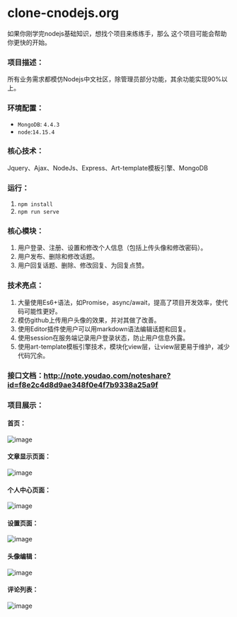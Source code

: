# clone-cnodejs.org
 
如果你刚学完nodejs基础知识，想找个项目来练练手，那么 这个项目可能会帮助你更快的开始。


### 项目描述：
所有业务需求都模仿Nodejs中文社区，除管理员部分功能，其余功能实现90%以上。
### 环境配置：
+ `MongoDB`: `4.4.3` 
+ `node`:`14.15.4`
### 核心技术：
Jquery、Ajax、NodeJs、Express、Art-template模板引擎、MongoDB
### 运行：
1. `npm install`
2. `npm run serve`
### 核心模块：
1. 用户登录、注册、设置和修改个人信息（包括上传头像和修改密码）。
2. 用户发布、删除和修改话题。
3. 用户回复话题、删除、修改回复、为回复点赞。
### 技术亮点：
1. 大量使用Es6+语法，如Promise，async/await，提高了项目开发效率，使代码可能性更好。
2. 模仿github上传用户头像的效果，并对其做了改善。
3. 使用Editor插件使用户可以用markdown语法编辑话题和回复。
4. 使用session在服务端记录用户登录状态，防止用户信息外露。
5. 使用art-template模板引擎技术，模块化view层，让view层更易于维护，减少代码冗余。
### 接口文档：http://note.youdao.com/noteshare?id=f8e2c4d8d9ae348f0e4f7b9338a25a9f

### 项目展示：
#### 首页：
![image](https://user-images.githubusercontent.com/54530132/114527517-a732ce80-9c7a-11eb-947f-49d1801c4074.png)
#### 文章显示页面：
![image](https://user-images.githubusercontent.com/54530132/114529550-a3a04700-9c7c-11eb-953c-869b5e7cb27f.png)
#### 个人中心页面：
![image](https://user-images.githubusercontent.com/54530132/114529663-c6caf680-9c7c-11eb-97a4-4d33f19f0348.png)
#### 设置页面：
![image](https://user-images.githubusercontent.com/54530132/114529906-0560b100-9c7d-11eb-8039-9a2fe851d8ac.png)
#### 头像编辑：
![image](https://user-images.githubusercontent.com/54530132/114530025-24f7d980-9c7d-11eb-8738-8050710918fc.png)
#### 评论列表：
![image](https://user-images.githubusercontent.com/54530132/114530171-46f15c00-9c7d-11eb-9899-89697d2f28d1.png)

